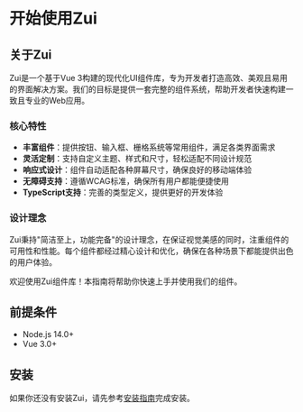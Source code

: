 # 开始使用Zui

## 关于Zui

Zui是一个基于Vue 3构建的现代化UI组件库，专为开发者打造高效、美观且易用的界面解决方案。我们的目标是提供一套完整的组件系统，帮助开发者快速构建一致且专业的Web应用。

### 核心特性
- **丰富组件**：提供按钮、输入框、栅格系统等常用组件，满足各类界面需求
- **灵活定制**：支持自定义主题、样式和尺寸，轻松适配不同设计规范
- **响应式设计**：组件自动适配各种屏幕尺寸，确保良好的移动端体验
- **无障碍支持**：遵循WCAG标准，确保所有用户都能便捷使用
- **TypeScript支持**：完善的类型定义，提供更好的开发体验

### 设计理念
Zui秉持"简洁至上，功能完备"的设计理念，在保证视觉美感的同时，注重组件的可用性和性能。每个组件都经过精心设计和优化，确保在各种场景下都能提供出色的用户体验。

欢迎使用Zui组件库！本指南将帮助你快速上手并使用我们的组件。

## 前提条件
- Node.js 14.0+ 
- Vue 3.0+

## 安装
如果你还没有安装Zui，请先参考[安装指南](install.md)完成安装。

